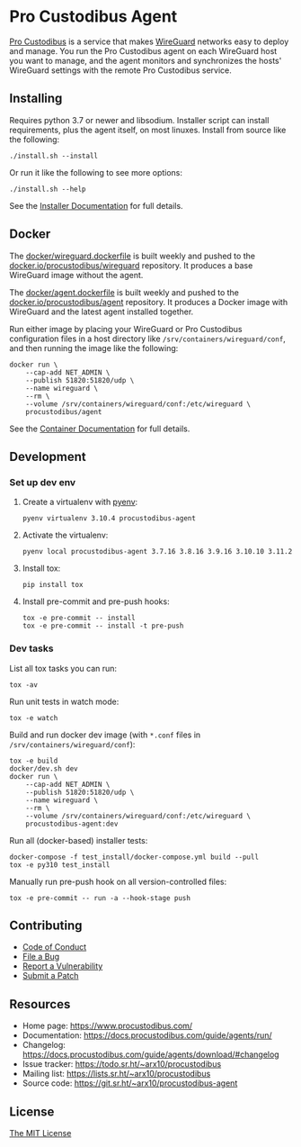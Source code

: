 Pro Custodibus Agent
====================

[Pro Custodibus](https://www.procustodibus.com/) is a service that makes [WireGuard](https://www.wireguard.com/) networks easy to deploy and manage. You run the Pro Custodibus agent on each WireGuard host you want to manage, and the agent monitors and synchronizes the hosts' WireGuard settings with the remote Pro Custodibus service.


Installing
----------

Requires python 3.7 or newer and libsodium. Installer script can install requirements, plus the agent itself, on most linuxes. Install from source like the following:
```
./install.sh --install
```

Or run it like the following to see more options:
```
./install.sh --help
```

See the [Installer Documentation](https://docs.procustodibus.com/guide/agents/install/) for full details.


Docker
------

The [docker/wireguard.dockerfile](https://git.sr.ht/~arx10/procustodibus-agent/tree/main/item/docker/wireguard.dockerfile) is built weekly and pushed to the [docker.io/procustodibus/wireguard](https://hub.docker.com/r/procustodibus/wireguard) repository. It produces a base WireGuard image without the agent.

The [docker/agent.dockerfile](https://git.sr.ht/~arx10/procustodibus-agent/tree/main/item/docker/agent.dockerfile) is built weekly and pushed to the [docker.io/procustodibus/agent](https://hub.docker.com/r/procustodibus/agent) repository. It produces a Docker image with WireGuard and the latest agent installed together.

Run either image by placing your WireGuard or Pro Custodibus configuration files in a host directory like `/srv/containers/wireguard/conf`, and then running the image like the following:
```
docker run \
    --cap-add NET_ADMIN \
    --publish 51820:51820/udp \
    --name wireguard \
    --rm \
    --volume /srv/containers/wireguard/conf:/etc/wireguard \
    procustodibus/agent
```

See the [Container Documentation](https://docs.procustodibus.com/guide/agents/container/) for full details.


Development
-----------

### Set up dev env

1. Create a virtualenv with [pyenv](https://github.com/pyenv/pyenv):
    ```
    pyenv virtualenv 3.10.4 procustodibus-agent
    ```

2. Activate the virtualenv:
    ```
    pyenv local procustodibus-agent 3.7.16 3.8.16 3.9.16 3.10.10 3.11.2
    ```

3. Install tox:
    ```
    pip install tox
    ```

4. Install pre-commit and pre-push hooks:
    ```
    tox -e pre-commit -- install
    tox -e pre-commit -- install -t pre-push
    ```

### Dev tasks

List all tox tasks you can run:
```
tox -av
```

Run unit tests in watch mode:
```
tox -e watch
```

Build and run docker dev image (with `*.conf` files in `/srv/containers/wireguard/conf`):
```
tox -e build
docker/dev.sh dev
docker run \
    --cap-add NET_ADMIN \
    --publish 51820:51820/udp \
    --name wireguard \
    --rm \
    --volume /srv/containers/wireguard/conf:/etc/wireguard \
    procustodibus-agent:dev
```

Run all (docker-based) installer tests:
```
docker-compose -f test_install/docker-compose.yml build --pull
tox -e py310 test_install
```

Manually run pre-push hook on all version-controlled files:
```
tox -e pre-commit -- run -a --hook-stage push
```


Contributing
------------

* [Code of Conduct](https://docs.procustodibus.com/community/conduct/)
* [File a Bug](https://docs.procustodibus.com/guide/community/bugs/)
* [Report a Vulnerability](https://docs.procustodibus.com/guide/community/vulns/)
* [Submit a Patch](https://docs.procustodibus.com/guide/community/code/)


Resources
---------

* Home page: https://www.procustodibus.com/
* Documentation: https://docs.procustodibus.com/guide/agents/run/
* Changelog: https://docs.procustodibus.com/guide/agents/download/#changelog
* Issue tracker: https://todo.sr.ht/~arx10/procustodibus
* Mailing list: https://lists.sr.ht/~arx10/procustodibus
* Source code: https://git.sr.ht/~arx10/procustodibus-agent


License
-------

[The MIT License](https://git.sr.ht/~arx10/procustodibus-agent/tree/main/LICENSE)
